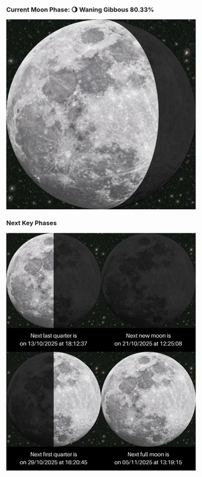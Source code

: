 ### Current Moon Phase: 🌖 Waning Gibbous 80.33%
![Moon Phase](moonphase.png)
### Next Key Phases
![Gallery](gallery.png)